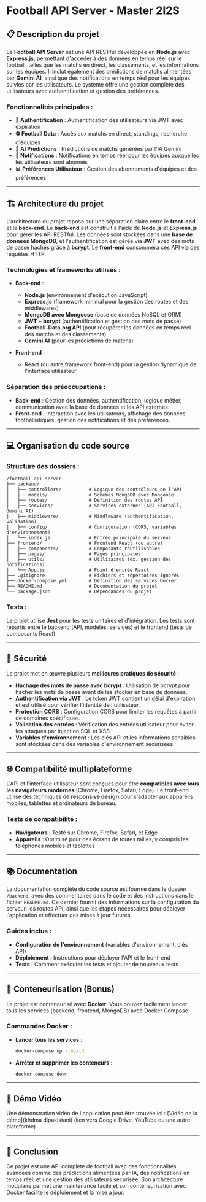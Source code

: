 # Football API Server - Master 2I2S

## 📋 Description du projet

Le **Football API Server** est une API RESTful développée en **Node.js** avec **Express.js**, permettant d'accéder à des données en temps réel sur le football, telles que les matchs en direct, les classements, et les informations sur les équipes. Il inclut également des prédictions de matchs alimentées par **Gemini AI**, ainsi que des notifications en temps réel pour les équipes suivies par les utilisateurs. Le système offre une gestion complète des utilisateurs avec authentification et gestion des préférences.

### Fonctionnalités principales :

* **🔐 Authentification** : Authentification des utilisateurs via JWT avec expiration
* **⚽ Football Data** : Accès aux matchs en direct, standings, recherche d'équipes
* **🤖 AI Predictions** : Prédictions de matchs générées par l'IA Gemini
* **🔔 Notifications** : Notifications en temps réel pour les équipes auxquelles les utilisateurs sont abonnés
* **📊 Préférences Utilisateur** : Gestion des abonnements d'équipes et des préférences

---

## 🏗️ Architecture du projet

L'architecture du projet repose sur une séparation claire entre le **front-end** et le **back-end**. Le **back-end** est construit à l'aide de **Node.js** et **Express.js** pour gérer les API RESTful. Les données sont stockées dans une **base de données MongoDB**, et l'authentification est gérée via **JWT** avec des mots de passe hachés grâce à **bcrypt**. Le **front-end** consommera ces API via des requêtes HTTP.

### Technologies et frameworks utilisés :

* **Back-end** :

  * **Node.js** (environnement d'exécution JavaScript)
  * **Express.js** (framework minimal pour la gestion des routes et des middlewares)
  * **MongoDB avec Mongoose** (base de données NoSQL et ORM)
  * **JWT + bcrypt** (authentification et gestion des mots de passe)
  * **Football-Data.org API** (pour récupérer les données en temps réel des matchs et des classements)
  * **Gemini AI** (pour les prédictions de matchs)

* **Front-end** :

  * React (ou autre framework front-end) pour la gestion dynamique de l'interface utilisateur

### Séparation des préoccupations :

* **Back-end** : Gestion des données, authentification, logique métier, communication avec la base de données et les API externes.
* **Front-end** : Interaction avec les utilisateurs, affichage des données footballistiques, gestion des notifications et des préférences.

---

## 💻 Organisation du code source

### Structure des dossiers :

```
/football-api-server
├── backend/
│   ├── controllers/          # Logique des contrôleurs de l'API
│   ├── models/               # Schémas MongoDB avec Mongoose
│   ├── routes/               # Définition des routes API
│   ├── services/             # Services externes (API Football, Gemini AI)
│   ├── middleware/           # Middleware (authentification, validation)
│   ├── config/               # Configuration (CORS, variables d'environnement)
│   └── index.js              # Entrée principale du serveur
├── frontend/                 # Frontend React (ou autre)
│   ├── components/           # Composants réutilisables
│   ├── pages/                # Pages principales
│   ├── utils/                # Utilitaires (ex. gestion des notifications)
│   └── App.js                # Point d'entrée React
├── .gitignore                # Fichiers et répertoires ignorés
├── docker-compose.yml        # Définition des services Docker
├── README.md                 # Documentation du projet
└── package.json              # Dépendances du projet
```

### Tests :

Le projet utilise **Jest** pour les tests unitaires et d'intégration. Les tests sont répartis entre le backend (API, modèles, services) et le frontend (tests de composants React).

---

## 🔐 Sécurité

Le projet met en œuvre plusieurs **meilleures pratiques de sécurité** :

* **Hachage des mots de passe avec bcrypt** : Utilisation de bcrypt pour hacher les mots de passe avant de les stocker en base de données.
* **Authentification via JWT** : Le token JWT contient un délai d'expiration et est utilisé pour vérifier l'identité de l'utilisateur.
* **Protection CORS** : Configuration CORS pour limiter les requêtes à partir de domaines spécifiques.
* **Validation des entrées** : Vérification des entrées utilisateur pour éviter les attaques par injection SQL et XSS.
* **Variables d'environnement** : Les clés API et les informations sensibles sont stockées dans des variables d'environnement sécurisées.

---

## 🌐 Compatibilité multiplateforme

L'API et l'interface utilisateur sont conçues pour être **compatibles avec tous les navigateurs modernes** (Chrome, Firefox, Safari, Edge). Le front-end utilise des techniques de **responsive design** pour s'adapter aux appareils mobiles, tablettes et ordinateurs de bureau.

### Tests de compatibilité :

* **Navigateurs** : Testé sur Chrome, Firefox, Safari, et Edge
* **Appareils** : Optimisé pour des écrans de toutes tailles, y compris les téléphones mobiles et tablettes

---

## 📚 Documentation

La documentation complète du code source est fournie dans le dossier `/backend`, avec des commentaires dans le code et des instructions dans le fichier `README.md`. Ce dernier fournit des informations sur la configuration du serveur, les routes API, ainsi que les étapes nécessaires pour déployer l'application et effectuer des mises à jour futures.

### Guides inclus :

* **Configuration de l'environnement** (variables d'environnement, clés API)
* **Déploiement** : Instructions pour déployer l'API et le front-end
* **Tests** : Comment exécuter les tests et ajouter de nouveaux tests

---

## 🐳 Conteneurisation (Bonus)

Le projet est conteneurisé avec **Docker**. Vous pouvez facilement lancer tous les services (backend, frontend, MongoDB) avec Docker Compose.

### Commandes Docker :

* **Lancer tous les services** :

  ```bash
  docker-compose up --build
  ```
* **Arrêter et supprimer les conteneurs** :

  ```bash
  docker-compose down
  ```

---

## 🎥 Démo Vidéo

Une démonstration vidéo de l'application peut être trouvée ici :
[Vidéo de la démo](khdma dlpakistani)  (lien vers Google Drive, YouTube ou une autre plateforme)

---

## 🚀 Conclusion

Ce projet est une API complète de football avec des fonctionnalités avancées comme des prédictions alimentées par IA, des notifications en temps réel, et une gestion des utilisateurs sécurisée. Son architecture modulaire permet une maintenance facile et son conteneurisation avec Docker facilite le déploiement et la mise à jour.
